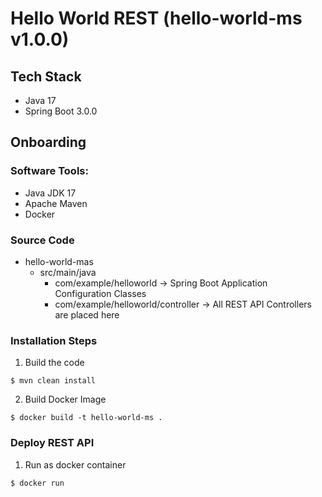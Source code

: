 # Hello World REST (hello-world-ms v1.0.0)

## Tech Stack
- Java 17
- Spring Boot 3.0.0

## Onboarding

### Software Tools:

- Java JDK 17
- Apache Maven
- Docker

### Source Code

- hello-world-mas
  - src/main/java
    - com/example/helloworld -> Spring Boot Application Configuration Classes
    - com/example/helloworld/controller -> All REST API Controllers are placed here


### Installation Steps

1. Build the code

```
$ mvn clean install
```

2. Build Docker Image

```
$ docker build -t hello-world-ms .
```

### Deploy REST API

1. Run as docker container

```
$ docker run 
```
